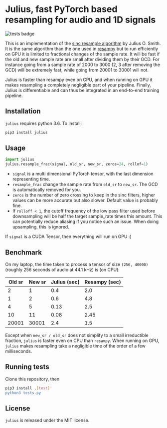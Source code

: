 # Julius, fast PyTorch based resampling for audio and 1D signals

![tests badge](https://github.com/adefossez/julius/workflows/tests/badge.svg)

This is an implementation of the [sinc resample algorithm][resample] by Julius O. Smith.
It is the same algorithm than the one used in [resampy][resampy] but to run efficiently on GPU it
is limited to fractional changes of the sample rate. It will be fast if the old and new sample rate
are small after dividing them by their GCD. For instance going from a sample rate of 2000 to 3000 (2, 3 after removing the GCD)
will be extremely fast, while going from 20001 to 30001 will not.

Julius is faster than resampy even on CPU, and when running on GPU it makes resampling a completely negligible part of your pipeline.
Finally, Julius is differentiable and can thus be integrated in an end-to-end training pipeline.

## Installation

`julius` requires python 3.6. To install:
```bash
pip3 install julius
```

## Usage

```python
import julius
julius.resample_frac(signal, old_sr, new_sr, zeros=24, rollof=1)
```

- `signal` is a multi dimensional PyTorch tensor, with the last dimension representing time.
- `resample_frac` change the sample rate from `old_sr` to `new_sr`. The GCD is automatically removed for you.
- `zeros` is the number of zero crossing to keep in the sinc filters, higher values can be more accurate but also slower. Default value is probably fine.
- If `rolloff < 1`, the cutoff frequency of the low pass filter used before downsampling will be half the target sample_rate times this amount. This can potentially reduce aliasing if you notice such an issue. When doing upsampling, this is ignored.

If `signal` is a CUDA Tensor, then everything will run on GPU :)

## Benchmark

On my laptop, the time taken to process a tensor of size `(256, 40000)` (roughly 256 seconds of audio at 44.1 kHz) is (on CPU):

| Old sr | New sr | Julius (sec) | Resampy (sec) |
|--------|--------|--------|---------|
|       2|       1|   0.4  |2.0 |
| 1 | 2 | 0.6 | 4.8 |
| 4 | 5 | 0.13 | 2.5|
| 10 | 11 | 0.08 | 2.45 |
| 20001 | 30001 | 2.4 | 1.5 |

Except when `new_sr / old_sr` does not simplify to a small irreductible fraction, `julius` is faster even on CPU than `resampy`.
When running on GPU, `julius` makes resampling take a negligible time of the order of a few milliseconds.


## Running tests

Clone this repository, then
```bash
pip3 install .[test]'
python3 tests.py
```

## License

`julius` is released under the MIT license.


[resample]: https://ccrma.stanford.edu/~jos/resample/resample.html
[resampy]: https://resampy.readthedocs.io/
